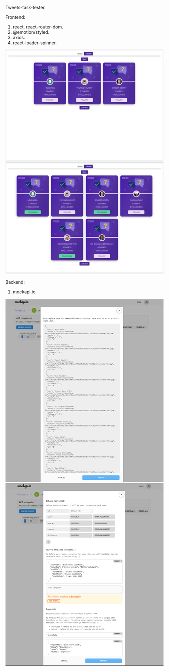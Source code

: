 Tweets-task-tester.

Frontend:
1. react, react-router-dom.
2. @emotion/styled.
3. axios.
4. react-loader-spinner.

![Alt text](./src/img/tweets-task-test-1.png)
![Alt text](./src/img/tweets-task-test-2.png)

Backend:
1. mockapi.io.

![Alt text](./src/img/Screenshot%20mockapi-data.png)
![Alt text](./src/img/Screenshot%20mockapi-edit.png)



